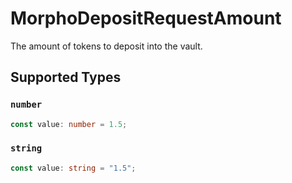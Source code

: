 # MorphoDepositRequestAmount

The amount of tokens to deposit into the vault.


## Supported Types

### `number`

```typescript
const value: number = 1.5;
```

### `string`

```typescript
const value: string = "1.5";
```


